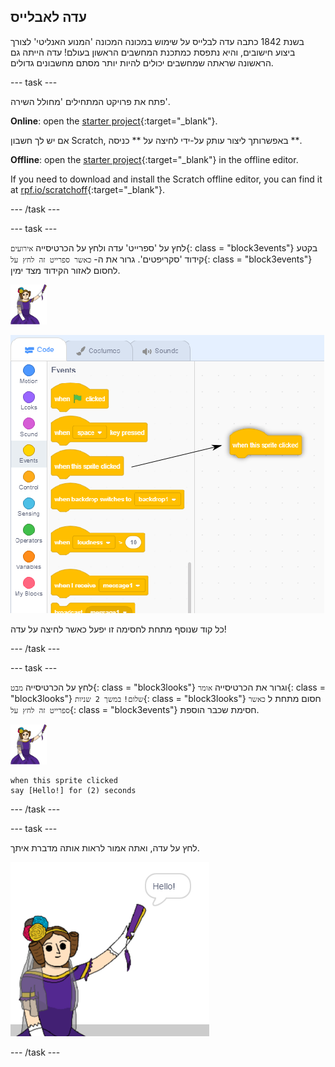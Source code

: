 ## עדה לאבלייס

בשנת 1842 כתבה עדה לבלייס על שימוש במכונה המכונה 'המנוע האנליטי' לצורך ביצוע חישובים, והיא נתפסת כמתכנת המחשבים הראשון בעולם! עדה הייתה גם הראשונה שראתה שמחשבים יכולים להיות יותר מסתם מחשבונים גדולים.

\--- task \---

פתח את פרויקט המתחילים 'מחולל השירה'.

**Online**: open the [starter project](https://rpf.io/poetry-on){:target="_blank"}.

אם יש לך חשבון Scratch, באפשרותך ליצור עותק על-ידי לחיצה על ** כניסה **.

**Offline**: open the [starter project](https://rpf.io/p/en/poetry-generator-go){:target="_blank"} in the offline editor.

If you need to download and install the Scratch offline editor, you can find it at [rpf.io/scratchoff](https://rpf.io/scratchoff){:target="_blank"}.

\--- /task \---

\--- task \---

לחץ על 'ספרייט' עדה ולחץ על הכרטיסייה `אירועים`{: class = "block3events"} בקטע קידוד 'סקריפטים'. גרור את ה- `כאשר ספרייט זה לחץ על`{: class = "block3events"} לחסום לאזור הקידוד מצד ימין.

![אדה ספרייט](images/ada-sprite.png)

![גרירה כאשר לחיצה על ספרייט זה](images/poetry-click.png)

כל קוד שנוסף מתחת לחסימה זו יפעל כאשר לחיצה על עדה!

\--- /task \---

\--- task \---

לחץ על הכרטיסייה `מבט`{: class = "block3looks"} וגרור את הכרטיסייה `אומר`{: class = "block3looks"} `שלום!` `במשך 2 שניות`{: class = "block3looks"} חסום מתחת ל `כאשר ספרייט זה לחץ על`{: class = "block3events"} חסימת שכבר הוספת.

![אדה ספרייט](images/ada-sprite.png)

```blocks3
when this sprite clicked
say [Hello!] for (2) seconds
```

\--- /task \---

\--- task \---

לחץ על עדה, ואתה אמור לראות אותה מדברת איתך.

![צילום מסך](images/poetry-say-test.png)

\--- /task \---
